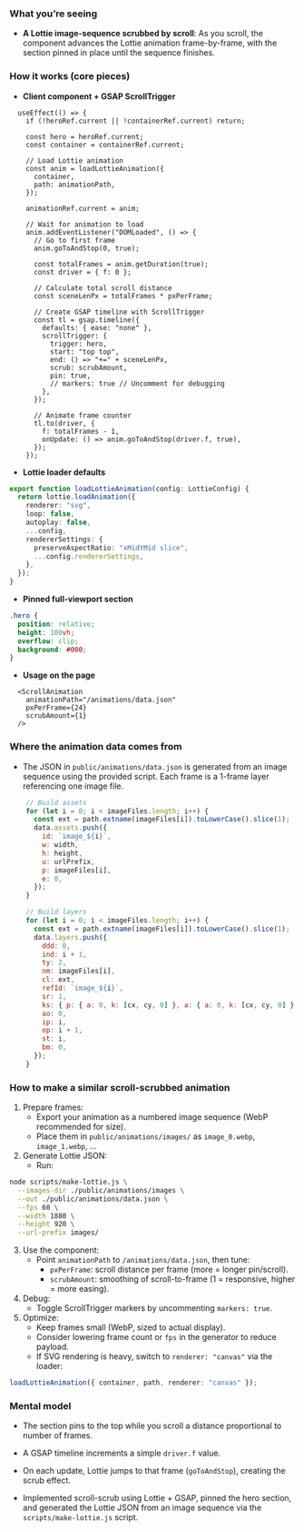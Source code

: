 ### What you’re seeing

- **A Lottie image-sequence scrubbed by scroll**: As you scroll, the component advances the Lottie animation frame-by-frame, with the section pinned in place until the sequence finishes.

### How it works (core pieces)

- **Client component + GSAP ScrollTrigger**

```31:74:components/scroll-animation/scroll-animation.tsx
  useEffect(() => {
    if (!heroRef.current || !containerRef.current) return;

    const hero = heroRef.current;
    const container = containerRef.current;

    // Load Lottie animation
    const anim = loadLottieAnimation({
      container,
      path: animationPath,
    });

    animationRef.current = anim;

    // Wait for animation to load
    anim.addEventListener("DOMLoaded", () => {
      // Go to first frame
      anim.goToAndStop(0, true);

      const totalFrames = anim.getDuration(true);
      const driver = { f: 0 };

      // Calculate total scroll distance
      const sceneLenPx = totalFrames * pxPerFrame;

      // Create GSAP timeline with ScrollTrigger
      const tl = gsap.timeline({
        defaults: { ease: "none" },
        scrollTrigger: {
          trigger: hero,
          start: "top top",
          end: () => "+=" + sceneLenPx,
          scrub: scrubAmount,
          pin: true,
          // markers: true // Uncomment for debugging
        },
      });

      // Animate frame counter
      tl.to(driver, {
        f: totalFrames - 1,
        onUpdate: () => anim.goToAndStop(driver.f, true),
      });
    });
```

- **Lottie loader defaults**

```14:25:lib/lottie-loader.ts
export function loadLottieAnimation(config: LottieConfig) {
  return lottie.loadAnimation({
    renderer: "svg",
    loop: false,
    autoplay: false,
    ...config,
    rendererSettings: {
      preserveAspectRatio: "xMidYMid slice",
      ...config.rendererSettings,
    },
  });
}
```

- **Pinned full-viewport section**

```1:6:components/scroll-animation/scroll-animation.module.css
.hero {
  position: relative;
  height: 100vh;
  overflow: clip;
  background: #000;
}
```

- **Usage on the page**

```5:10:app/page.tsx
  <ScrollAnimation
    animationPath="/animations/data.json"
    pxPerFrame={24}
    scrubAmount={1}
  />
```

### Where the animation data comes from

- The JSON in `public/animations/data.json` is generated from an image sequence using the provided script. Each frame is a 1-frame layer referencing one image file.

```51:85:scripts/make-lottie.js
    // Build assets
    for (let i = 0; i < imageFiles.length; i++) {
      const ext = path.extname(imageFiles[i]).toLowerCase().slice(1);
      data.assets.push({
        id: `image_${i}`,
        w: width,
        h: height,
        u: urlPrefix,
        p: imageFiles[i],
        e: 0,
      });
    }

    // Build layers
    for (let i = 0; i < imageFiles.length; i++) {
      const ext = path.extname(imageFiles[i]).toLowerCase().slice(1);
      data.layers.push({
        ddd: 0,
        ind: i + 1,
        ty: 2,
        nm: imageFiles[i],
        cl: ext,
        refId: `image_${i}`,
        sr: 1,
        ks: { p: { a: 0, k: [cx, cy, 0] }, a: { a: 0, k: [cx, cy, 0] } },
        ao: 0,
        ip: i,
        op: i + 1,
        st: i,
        bm: 0,
      });
    }
```

### How to make a similar scroll-scrubbed animation

1. Prepare frames:
   - Export your animation as a numbered image sequence (WebP recommended for size).
   - Place them in `public/animations/images/` as `image_0.webp`, `image_1.webp`, ...
2. Generate Lottie JSON:
   - Run:

```bash
node scripts/make-lottie.js \
  --images-dir ./public/animations/images \
  --out ./public/animations/data.json \
  --fps 60 \
  --width 1880 \
  --height 920 \
  --url-prefix images/
```

3. Use the component:
   - Point `animationPath` to `/animations/data.json`, then tune:
     - `pxPerFrame`: scroll distance per frame (more = longer pin/scroll).
     - `scrubAmount`: smoothing of scroll-to-frame (1 = responsive, higher = more easing).
4. Debug:
   - Toggle ScrollTrigger markers by uncommenting `markers: true`.
5. Optimize:
   - Keep frames small (WebP, sized to actual display).
   - Consider lowering frame count or `fps` in the generator to reduce payload.
   - If SVG rendering is heavy, switch to `renderer: "canvas"` via the loader:

```ts
loadLottieAnimation({ container, path, renderer: "canvas" });
```

### Mental model

- The section pins to the top while you scroll a distance proportional to number of frames.
- A GSAP timeline increments a simple `driver.f` value.
- On each update, Lottie jumps to that frame (`goToAndStop`), creating the scrub effect.

- Implemented scroll-scrub using Lottie + GSAP, pinned the hero section, and generated the Lottie JSON from an image sequence via the `scripts/make-lottie.js` script.
